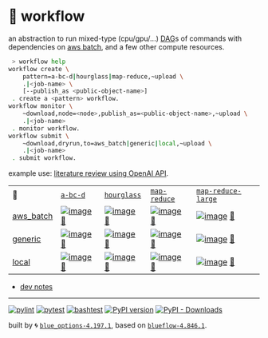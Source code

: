 # 📜 workflow

an abstraction to run mixed-type (cpu/gpu/...) [DAG](https://networkx.org/documentation/stable/reference/classes/digraph.html)s of commands with dependencies on [aws batch](https://aws.amazon.com/batch/), and a few other compute resources.

```bash
 > workflow help
workflow create \
	pattern=a-bc-d|hourglass|map-reduce,~upload \
	.|<job-name> \
	[--publish_as <public-object-name>]
 . create a <pattern> workflow.
workflow monitor \
	~download,node=<node>,publish_as=<public-object-name>,~upload \
	.|<job-name>
 . monitor workflow.
workflow submit \
	~download,dryrun,to=aws_batch|generic|local,~upload \
	.|<job-name>
 . submit workflow.
```

example use: [literature review using OpenAI API](https://github.com/kamangir/openai-commands/tree/main/openai_commands/literature_review).

|   |   |   |   |   |
| --- | --- | --- | --- | --- |
| 📜 | [`a-bc-d`](./patterns/a-bc-d.dot) | [`hourglass`](./patterns/hourglass.dot) | [`map-reduce`](./patterns/map-reduce.dot) | [`map-reduce-large`](./patterns/map-reduce-large.dot) |
| [aws_batch](./runners/aws_batch.py) | [![image](https://kamangir-public.s3.ca-central-1.amazonaws.com/aws_batch-a-bc-d/workflow.gif?raw=true&random=rxdinnelw5yr9atb)](https://kamangir-public.s3.ca-central-1.amazonaws.com/aws_batch-a-bc-d/workflow.gif?raw=true&random=rxdinnelw5yr9atb) [🔗](https://kamangir-public.s3.ca-central-1.amazonaws.com/aws_batch-a-bc-d/workflow.gif?raw=true&random=rxdinnelw5yr9atb) | [![image](https://kamangir-public.s3.ca-central-1.amazonaws.com/aws_batch-hourglass/workflow.gif?raw=true&random=2s32kvft7npvfmpz)](https://kamangir-public.s3.ca-central-1.amazonaws.com/aws_batch-hourglass/workflow.gif?raw=true&random=2s32kvft7npvfmpz) [🔗](https://kamangir-public.s3.ca-central-1.amazonaws.com/aws_batch-hourglass/workflow.gif?raw=true&random=2s32kvft7npvfmpz) | [![image](https://kamangir-public.s3.ca-central-1.amazonaws.com/aws_batch-map-reduce/workflow.gif?raw=true&random=295us3q47672bfpa)](https://kamangir-public.s3.ca-central-1.amazonaws.com/aws_batch-map-reduce/workflow.gif?raw=true&random=295us3q47672bfpa) [🔗](https://kamangir-public.s3.ca-central-1.amazonaws.com/aws_batch-map-reduce/workflow.gif?raw=true&random=295us3q47672bfpa) | [![image](https://kamangir-public.s3.ca-central-1.amazonaws.com/aws_batch-map-reduce-large/workflow.gif?raw=true&random=pmogn03ole2641ub)](https://kamangir-public.s3.ca-central-1.amazonaws.com/aws_batch-map-reduce-large/workflow.gif?raw=true&random=pmogn03ole2641ub) [🔗](https://kamangir-public.s3.ca-central-1.amazonaws.com/aws_batch-map-reduce-large/workflow.gif?raw=true&random=pmogn03ole2641ub) |
| [generic](./runners/generic.py) | [![image](https://kamangir-public.s3.ca-central-1.amazonaws.com/generic-a-bc-d/workflow.gif?raw=true&random=qmgpx8qa4f757y2o)](https://kamangir-public.s3.ca-central-1.amazonaws.com/generic-a-bc-d/workflow.gif?raw=true&random=qmgpx8qa4f757y2o) [🔗](https://kamangir-public.s3.ca-central-1.amazonaws.com/generic-a-bc-d/workflow.gif?raw=true&random=qmgpx8qa4f757y2o) | [![image](https://kamangir-public.s3.ca-central-1.amazonaws.com/generic-hourglass/workflow.gif?raw=true&random=8fru5r50y9ngzwih)](https://kamangir-public.s3.ca-central-1.amazonaws.com/generic-hourglass/workflow.gif?raw=true&random=8fru5r50y9ngzwih) [🔗](https://kamangir-public.s3.ca-central-1.amazonaws.com/generic-hourglass/workflow.gif?raw=true&random=8fru5r50y9ngzwih) | [![image](https://kamangir-public.s3.ca-central-1.amazonaws.com/generic-map-reduce/workflow.gif?raw=true&random=04gdpez3d618o0gp)](https://kamangir-public.s3.ca-central-1.amazonaws.com/generic-map-reduce/workflow.gif?raw=true&random=04gdpez3d618o0gp) [🔗](https://kamangir-public.s3.ca-central-1.amazonaws.com/generic-map-reduce/workflow.gif?raw=true&random=04gdpez3d618o0gp) | [![image](https://kamangir-public.s3.ca-central-1.amazonaws.com/generic-map-reduce-large/workflow.gif?raw=true&random=qecslcx48s3pmi8a)](https://kamangir-public.s3.ca-central-1.amazonaws.com/generic-map-reduce-large/workflow.gif?raw=true&random=qecslcx48s3pmi8a) [🔗](https://kamangir-public.s3.ca-central-1.amazonaws.com/generic-map-reduce-large/workflow.gif?raw=true&random=qecslcx48s3pmi8a) |
| [local](./runners/local.py) | [![image](https://kamangir-public.s3.ca-central-1.amazonaws.com/local-a-bc-d/workflow.gif?raw=true&random=8tlkiglzvwluws7i)](https://kamangir-public.s3.ca-central-1.amazonaws.com/local-a-bc-d/workflow.gif?raw=true&random=8tlkiglzvwluws7i) [🔗](https://kamangir-public.s3.ca-central-1.amazonaws.com/local-a-bc-d/workflow.gif?raw=true&random=8tlkiglzvwluws7i) | [![image](https://kamangir-public.s3.ca-central-1.amazonaws.com/local-hourglass/workflow.gif?raw=true&random=fzipve5rcfilzuos)](https://kamangir-public.s3.ca-central-1.amazonaws.com/local-hourglass/workflow.gif?raw=true&random=fzipve5rcfilzuos) [🔗](https://kamangir-public.s3.ca-central-1.amazonaws.com/local-hourglass/workflow.gif?raw=true&random=fzipve5rcfilzuos) | [![image](https://kamangir-public.s3.ca-central-1.amazonaws.com/local-map-reduce/workflow.gif?raw=true&random=1mk5112e24xw5k1j)](https://kamangir-public.s3.ca-central-1.amazonaws.com/local-map-reduce/workflow.gif?raw=true&random=1mk5112e24xw5k1j) [🔗](https://kamangir-public.s3.ca-central-1.amazonaws.com/local-map-reduce/workflow.gif?raw=true&random=1mk5112e24xw5k1j) | [![image](https://kamangir-public.s3.ca-central-1.amazonaws.com/local-map-reduce-large/workflow.gif?raw=true&random=k8l4b4lt609ayaev)](https://kamangir-public.s3.ca-central-1.amazonaws.com/local-map-reduce-large/workflow.gif?raw=true&random=k8l4b4lt609ayaev) [🔗](https://kamangir-public.s3.ca-central-1.amazonaws.com/local-map-reduce-large/workflow.gif?raw=true&random=k8l4b4lt609ayaev) |

- [dev notes](https://arash-kamangir.medium.com/%EF%B8%8F-openai-experiments-54-e49117dc69ef)

---


[![pylint](https://github.com/kamangir/notebooks-and-scripts/actions/workflows/pylint.yml/badge.svg)](https://github.com/kamangir/notebooks-and-scripts/actions/workflows/pylint.yml) [![pytest](https://github.com/kamangir/notebooks-and-scripts/actions/workflows/pytest.yml/badge.svg)](https://github.com/kamangir/notebooks-and-scripts/actions/workflows/pytest.yml) [![bashtest](https://github.com/kamangir/notebooks-and-scripts/actions/workflows/bashtest.yml/badge.svg)](https://github.com/kamangir/notebooks-and-scripts/actions/workflows/bashtest.yml) [![PyPI version](https://img.shields.io/pypi/v/notebooks-and-scripts.svg)](https://pypi.org/project/notebooks-and-scripts/) [![PyPI - Downloads](https://img.shields.io/pypi/dd/notebooks-and-scripts)](https://pypistats.org/packages/notebooks-and-scripts)

built by 🌀 [`blue_options-4.197.1`](https://github.com/kamangir/awesome-bash-cli), based on [`blueflow-4.846.1`](https://github.com/kamangir/notebooks-and-scripts).
